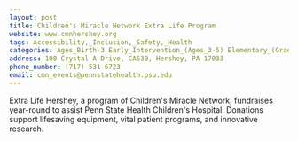 ```yaml
---
layout: post
title: Children's Miracle Network Extra Life Program
website: www.cmnhershey.org
tags: Accessibility,_Inclusion,_Safety,_Health
categories: Ages_Birth-3 Early_Intervention_(Ages_3-5) Elementary_(Grades_K-6) Secondary_(Grades_7-12) Post_Secondary_(High_School_and_Beyond)
address: 100 Crystal A Drive, CA530, Hershey, PA 17033
phone_number: (717) 531-6723
email: cmn_events@pennstatehealth.psu.edu
---
```

Extra Life Hershey, a program of Children's Miracle Network, fundraises year-round to assist Penn State Health Children's Hospital. Donations support lifesaving equipment, vital patient programs, and innovative research.